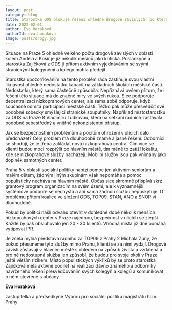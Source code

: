 ```yaml
---
layout: post
category: blog
title: Starostka ODS blokuje řešení ohledně drogově závislých, po kterém sama volá
date: 2022-02-01
author: Eva Horáková
authorId: eva.horakova
image: posts/drogy.jpg
---
```


Situace na Praze 5 ohledně velkého počtu drogově závislých v oblasti kolem Anděla a Košíř je již několik měsíců jako kritická. Poslankyně a starostka Zajíčková z ODS jí přitom aktivním vyjednáváním se svými stranickými kolegyněmi a kolegy mohla předejít. 


Starostka upozorňováním na tento problém ráda zastiňuje svou vlastní liknavost ohledně nedostatku kapacit na základních školách městské části. Nedostatku, který sama částečně způsobila. Nepřiznává ovšem přitom, že i řešení této situace má do značné míry ve svých rukou. Sice podporuje decentralizaci nízkoprahových center, ale sama sobě odporuje, když současně odmítá participaci městské části. Těžko pak může přesvědčit své podobně sobecky smýšlející stranické souputníky. Například místostarostku za ODS na Praze 8 Vladimíru Ludkovou, která na setkání radních zastávala podobně sebestředný a vnitřně nekonzistentní přístup. 


Jak se bezpečnostním problémům a pocitům ohrožení v ulicích dalo předcházet? Celý problém má dlouhodobě známé a jasné řešení: Odborníci se shodují, že je třeba zakládat nová nízkoprahová centra. Čím více se klienti budou moci rozptýlit po hlavním městě, tím méně to zatíží lokalitu, kde se nízkoprahové služby nacházejí. Mobilní služby jsou pak vnímány jako doplněk samotných center. 


Praha 5 v oblasti sociální politiky nabízí pomoc jen aktivním seniorům a malým dětem, žádným jiným skupinám však nepomáhá a pomoc populisticky nechává na hlavním městě. Občas sice skromně přispívá skrz grantový program organizacím na svém území, ale k významnější systémové podpoře se nechystá a ani sama žádnou službu neposkytuje. O problému přitom koalice ve složení ODS, TOP09, STAN, ANO a SNOP ví dlouhodobě. 


Pokud by politici našli odvahu otevřít v dohledné době několik menších nízkoprahových center v Praze  najednou, bezpečnost v ulicích se zlepší. Každé by pak obsluhovalo jen 20 - 30 klientů. Vhodná místa již dne pomáhá vytipovat IPR. 


Je zcela mylná představa radního za TOP09 z Prahy 2 Michala Zuny, že pokud přesuneme tyto služby mimo Prahu, klienti se za nimi vydají. Drogově závislí zůstávají v hlavním městě s ohledem na způsob života a vzdálená a pro ně nedostupná služba jen způsobí, že budou pro svoje okolí v Praze ještě větším rizikem. Místo populistických výkřiků by se proto starostka Zajíčková měla aktivně podílet na realizaci dávno známého a odborníky navrženého řešení přesvědčováním svých kolegyň a kolegů a komunikovat o něm otevřeně s občany. 


**Eva Horáková**

zastupitelka a předsedkyně Výboru pro sociální politiku magistrátu hl.m. Prahy
